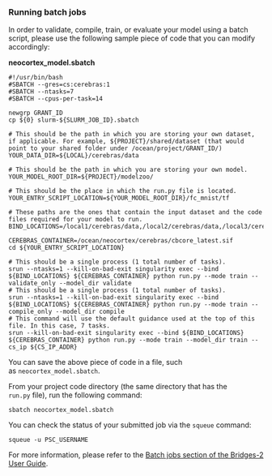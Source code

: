 

### Running batch jobs
In order to validate, compile, train, or evaluate your model using a batch script, please use the following sample piece of code that you can modify accordingly:

**neocortex_model.sbatch**
```
#!/usr/bin/bash
#SBATCH --gres=cs:cerebras:1
#SBATCH --ntasks=7
#SBATCH --cpus-per-task=14

newgrp GRANT_ID
cp ${0} slurm-${SLURM_JOB_ID}.sbatch

# This should be the path in which you are storing your own dataset, if applicable. For example, ${PROJECT}/shared/dataset (that would point to your shared folder under /ocean/project/GRANT_ID/)
YOUR_DATA_DIR=${LOCAL}/cerebras/data

# This should be the path in which you are storing your own model.
YOUR_MODEL_ROOT_DIR=${PROJECT}/modelzoo/

# This should be the place in which the run.py file is located.
YOUR_ENTRY_SCRIPT_LOCATION=${YOUR_MODEL_ROOT_DIR}/fc_mnist/tf

# These paths are the ones that contain the input dataset and the code files required for your model to run.
BIND_LOCATIONS=/local1/cerebras/data,/local2/cerebras/data,/local3/cerebras/data,/local4/cerebras/data,${YOUR_DATA_DIR},${YOUR_MODEL_ROOT_DIR}

CEREBRAS_CONTAINER=/ocean/neocortex/cerebras/cbcore_latest.sif
cd ${YOUR_ENTRY_SCRIPT_LOCATION}

# This should be a single process (1 total number of tasks).
srun --ntasks=1 --kill-on-bad-exit singularity exec --bind ${BIND_LOCATIONS} ${CEREBRAS_CONTAINER} python run.py --mode train --validate_only --model_dir validate
# This should be a single process (1 total number of tasks).
srun --ntasks=1 --kill-on-bad-exit singularity exec --bind ${BIND_LOCATIONS} ${CEREBRAS_CONTAINER} python run.py --mode train --compile_only --model_dir compile
# This command will use the default guidance used at the top of this file. In this case, 7 tasks.
srun --kill-on-bad-exit singularity exec --bind ${BIND_LOCATIONS} ${CEREBRAS_CONTAINER} python run.py --mode train --model_dir train --cs_ip ${CS_IP_ADDR}
```

You can save the above piece of code in a file, such as `neocortex_model.sbatch`. 

From your project code directory (the same directory that has the `run.py` file), run the following command:
```
sbatch neocortex_model.sbatch
```

You can check the status of your submitted job via the `squeue` command:
```
squeue -u PSC_USERNAME
```

For more information, please refer to the [Batch jobs section of the Bridges-2 User Guide](https://www.psc.edu/resources/bridges-2/user-guide/#batch-jobs).


